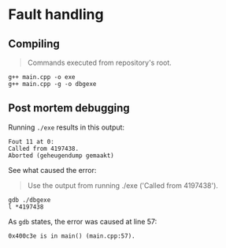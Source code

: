 # Fault handling

## Compiling

> Commands executed from repository's root.

```
g++ main.cpp -o exe
g++ main.cpp -g -o dbgexe
```

## Post mortem debugging

Running `./exe` results in this output:

```
Fout 11 at 0: 
Called from 4197438.
Aborted (geheugendump gemaakt)
```

See what caused the error:

> Use the output from running ./exe ('Called from 4197438').

```
gdb ./dbgexe
l *4197438
```

As `gdb` states, the error was caused at line 57:

```
0x400c3e is in main() (main.cpp:57).
```

